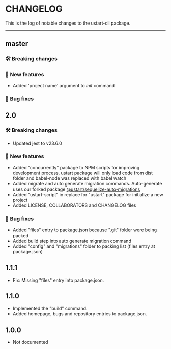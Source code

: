 # CHANGELOG

This is the log of notable changes to the ustart-cli package.

----

## master

### 🛠 Breaking changes

### 🎉 New features

- Added 'project name' argument to *init* command

### 🐛 Bug fixes

## 2.0

### 🛠 Breaking changes

- Updated jest to v23.6.0

### 🎉 New features

- Added "concurrently" package to NPM scripts for improving development process, ustart package will only load code from dist folder and babel-node was replaced with babel watch
- Added migrate and auto generate migration commands. Auto-generate uses our forked package [@ustart/sequelize-auto-migrations](https://www.npmjs.com/package/@ustart/sequelize-auto-migrations)
- Added "ustart-script" in replace for "ustart" package for initialize a new project
- Added LICENSE, COLLABORATORS and CHANGELOG files

### 🐛 Bug fixes

- Added "files" entry to package.json because ".git" folder were being packed
- Added build step into auto generate migration command
- Added "config" and "migrations" folder to packing list (files entry at package.json)

## 1.1.1

- Fix: Missing "files" entry into package.json.

## 1.1.0

- Implemented the "build" command.
- Added homepage, bugs and repository entries to package.json.

## 1.0.0

- Not documented
